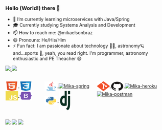 ### Hello (World!) there 👋

- 🌱 I’m currently learning microservices with Java/Spring
- 🎓 Currently studying Systems Analysis and Development
- 📫 How to reach me: @mikaelsonbraz
- 😄 Pronouns: He/His/Him
- ⚡ Fun fact: I am passionate about technology 👨‍💻, astronomy🪐 and...sports 🏀, yeah, you read right. I'm programmer, astronomy enthusiastic and PE Theacher 😄 

<div>
  <a href="https://github.com/mikaelsonbraz">
  <img height="180em" src="https://github-readme-stats.vercel.app/api?username=mikaelsonbraz&show_icons=true&theme=great-gatsby&include_all_commits=true&count_private=true&border_radius=5mm"/>
  <img height="180em" src="https://github-readme-stats.vercel.app/api/top-langs/?username=mikaelsonbraz&layout=compact&langs_count=6&theme=great-gatsby&border_radius=5mm"/>
 </div>
  

<div style="display: flex; flex-wrap: nowrap; justify-content: space-evenly"><br>
  <div>
    <h2></h2>
    <img align="center" alt="Mika-HTML" height="30" width="40" src="https://raw.githubusercontent.com/devicons/devicon/master/icons/html5/html5-original.svg">
    <img align="center" alt="Mika-CSS" height="30" width="40" src="https://raw.githubusercontent.com/devicons/devicon/master/icons/css3/css3-original.svg">
    <img align="center" alt="Mika-Js" height="30" width="40" src="https://raw.githubusercontent.com/devicons/devicon/master/icons/javascript/javascript-plain.svg">
    <img align="center" alt="Mika-bootstrap" height="30" width="40" src="https://raw.githubusercontent.com/devicons/devicon/master/icons/bootstrap/bootstrap-plain.svg">
  </div>
  <div>
    <h2></h2>
    <img align="center" alt="Mika-Java" height="30" width="40" src="https://raw.githubusercontent.com/devicons/devicon/master/icons/java/java-original.svg">
    <img align="center" alt="Mika-spring" height="60" width="40" src="https://cdn.jsdelivr.net/gh/devicons/devicon/icons/spring/spring-original-wordmark.svg">
    <img align="center" alt="Mika-Python" height="30" width="40" src="https://raw.githubusercontent.com/devicons/devicon/master/icons/python/python-original.svg">
    <img align="center" alt="Mika-django" height="60" width="40" src="https://raw.githubusercontent.com/devicons/devicon/master/icons/django/django-plain.svg">
  </div>
  <div>
    <h2></h2>
    <img align="center" alt="Mika-Git" height="30" width="40" src="https://raw.githubusercontent.com/devicons/devicon/master/icons/git/git-original.svg">
    <img align="center" alt="Mika-github" height="30" width="40" src="https://raw.githubusercontent.com/devicons/devicon/master/icons/github/github-original.svg">
    <img align="center" alt="Mika-heroku" height="30" width="40" src="https://cdn.jsdelivr.net/gh/devicons/devicon/icons/heroku/heroku-original-wordmark.svg" />
    <img align="center" alt="Mika-postman" height="30" width="30" src="https://www.vectorlogo.zone/logos/getpostman/getpostman-icon.svg"/>
  </div>  
</div>
  
  ##

<div> 
  <a href="https://www.linkedin.com/in/mikaelsonbraz/" target="_blank"><img src="https://img.shields.io/badge/-LinkedIn-%230077B5?style=for-the-badge&logo=linkedin&logoColor=white" target="_blank"></a>
  <a href="https://instagram.com/mikaelsonbraz" target="_blank"><img src="https://img.shields.io/badge/-Instagram-%23E4405F?style=for-the-badge&logo=instagram&logoColor=white" target="_blank"></a>
  <a href = "mailto:mikaelsonmrn@gmail.com"><img src="https://img.shields.io/badge/-Gmail-%23333?style=for-the-badge&logo=gmail&logoColor=white" target="_blank"></a>

</div>

